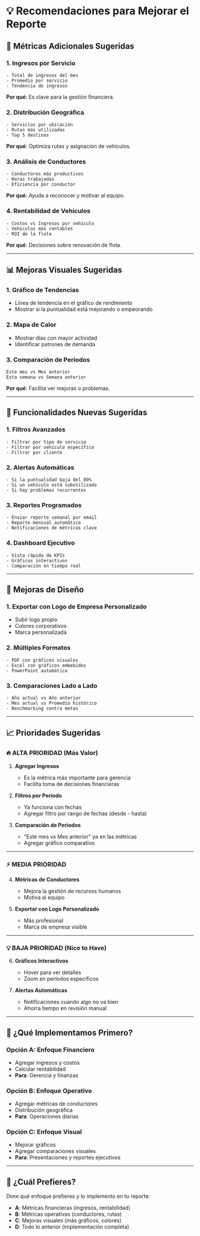 # 💡 Recomendaciones para Mejorar el Reporte

## 🎯 Métricas Adicionales Sugeridas

### 1. **Ingresos por Servicio**
```
- Total de ingresos del mes
- Promedio por servicio
- Tendencia de ingresos
```
**Por qué**: Es clave para la gestión financiera.

### 2. **Distribución Geográfica**
```
- Servicios por ubicación
- Rutas más utilizadas
- Top 5 destinos
```
**Por qué**: Optimiza rutas y asignación de vehículos.

### 3. **Análisis de Conductores**
```
- Conductores más productivos
- Horas trabajadas
- Eficiencia por conductor
```
**Por qué**: Ayuda a reconocer y motivar al equipo.

### 4. **Rentabilidad de Vehículos**
```
- Costos vs Ingresos por vehículo
- Vehículos más rentables
- ROI de la flota
```
**Por qué**: Decisiones sobre renovación de flota.

---

## 📊 Mejoras Visuales Sugeridas

### 1. **Gráfico de Tendencias**
- Línea de tendencia en el gráfico de rendimiento
- Mostrar si la puntualidad está mejorando o empeorando

### 2. **Mapa de Calor**
- Mostrar días con mayor actividad
- Identificar patrones de demanda

### 3. **Comparación de Periodos**
```
Este mes vs Mes anterior
Esta semana vs Semana anterior
```
**Por qué**: Facilita ver mejoras o problemas.

---

## 🚀 Funcionalidades Nuevas Sugeridas

### 1. **Filtros Avanzados**
```
- Filtrar por tipo de servicio
- Filtrar por vehículo específico
- Filtrar por cliente
```

### 2. **Alertas Automáticas**
```
- Si la puntualidad baja del 80%
- Si un vehículo está subutilizado
- Si hay problemas recurrentes
```

### 3. **Reportes Programados**
```
- Enviar reporte semanal por email
- Reporte mensual automático
- Notificaciones de métricas clave
```

### 4. **Dashboard Ejecutivo**
```
- Vista rápida de KPIs
- Gráficos interactivos
- Comparación en tiempo real
```

---

## 🎨 Mejoras de Diseño

### 1. **Exportar con Logo de Empresa Personalizado**
- Subir logo propio
- Colores corporativos
- Marca personalizada

### 2. **Múltiples Formatos**
```
- PDF con gráficos visuales
- Excel con gráficos embebidos
- PowerPoint automático
```

### 3. **Comparaciones Lado a Lado**
```
- Año actual vs Año anterior
- Mes actual vs Promedio histórico
- Benchmarking contra metas
```

---

## 📈 Prioridades Sugeridas

### 🔥 ALTA PRIORIDAD (Más Valor)

1. **Agregar Ingresos**
   - Es la métrica más importante para gerencia
   - Facilita toma de decisiones financieras

2. **Filtros por Periodo**
   - Ya funciona con fechas
   - Agregar filtro por rango de fechas (desde - hasta)

3. **Comparación de Periodos**
   - "Este mes vs Mes anterior" ya en las métricas
   - Agregar gráfico comparativo

---

### ⚡ MEDIA PRIORIDAD

4. **Métricas de Conductores**
   - Mejora la gestión de recursos humanos
   - Motiva al equipo

5. **Exportar con Logo Personalizado**
   - Más profesional
   - Marca de empresa visible

---

### 💡 BAJA PRIORIDAD (Nice to Have)

6. **Gráficos Interactivos**
   - Hover para ver detalles
   - Zoom en períodos específicos

7. **Alertas Automáticas**
   - Notificaciones cuando algo no va bien
   - Ahorra tiempo en revisión manual

---

## 🎯 ¿Qué Implementamos Primero?

### Opción A: **Enfoque Financiero**
- Agregar ingresos y costos
- Calcular rentabilidad
- **Para**: Gerencia y finanzas

### Opción B: **Enfoque Operativo**
- Agregar métricas de conductores
- Distribución geográfica
- **Para**: Operaciones diarias

### Opción C: **Enfoque Visual**
- Mejorar gráficos
- Agregar comparaciones visuales
- **Para**: Presentaciones y reportes ejecutivos

---

## 💬 ¿Cuál Prefieres?

Dime qué enfoque prefieres y lo implemento en tu reporte:
- **A**: Métricas financieras (ingresos, rentabilidad)
- **B**: Métricas operativas (conductores, rutas)
- **C**: Mejoras visuales (más gráficos, colores)
- **D**: Todo lo anterior (implementación completa)

